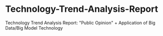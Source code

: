 # Technology-Trend-Analysis-Report
Technology Trend Analysis Report: "Public Opinion" + Application of Big Data/Big Model Technology
